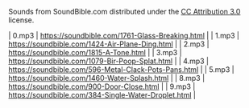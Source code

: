 Sounds from SoundBible.com distributed under the [CC Attribution 3.0](https://creativecommons.org/licenses/by/3.0/) license.

|    0.mp3 |  https://soundbible.com/1761-Glass-Breaking.html |
|    1.mp3 |  https://soundbible.com/1424-Air-Plane-Ding.html |
|    2.mp3 |  https://soundbible.com/1815-A-Tone.html         |
|    3.mp3 |  https://soundbible.com/1079-Bir-Poop-Splat.html |
|    4.mp3 |  https://soundbible.com/596-Metal-Clack-Pots-Pans.html |
|    5.mp3 |  https://soundbible.com/1460-Water-Splash.html |
|    8.mp3 |  https://soundbible.com/900-Door-Close.html      |
|    9.mp3 |  https://soundbible.com/384-Single-Water-Droplet.html      |
